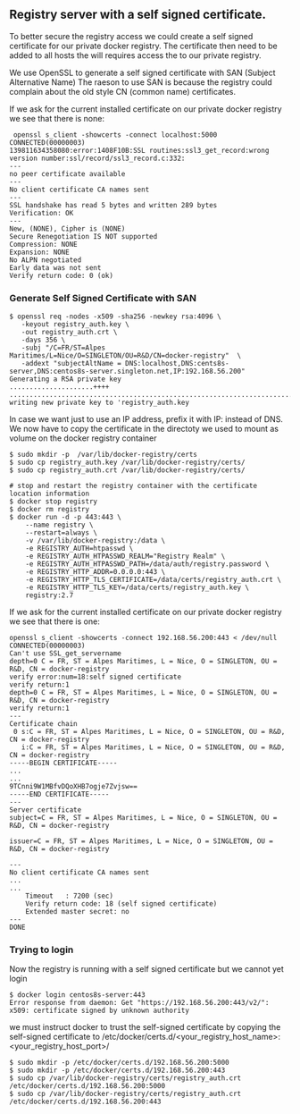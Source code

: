 ## Registry server with a self signed certificate.

To better secure the registry access we could create a self signed certificate for our private docker registry.
The certificate then need to be added to all hosts the will requires access the to our private registry.

We use OpenSSL to generate a self signed certificate with SAN (Subject Alternative Name)
The raeson to use SAN is because the registry could complain about the old style CN (common name) certificates.

If we ask for the current installed certificate on our private docker registry we see that there is none:
```
 openssl s_client -showcerts -connect localhost:5000
CONNECTED(00000003)
139811634358080:error:1408F10B:SSL routines:ssl3_get_record:wrong version number:ssl/record/ssl3_record.c:332:
---
no peer certificate available
---
No client certificate CA names sent
---
SSL handshake has read 5 bytes and written 289 bytes
Verification: OK
---
New, (NONE), Cipher is (NONE)
Secure Renegotiation IS NOT supported
Compression: NONE
Expansion: NONE
No ALPN negotiated
Early data was not sent
Verify return code: 0 (ok)
```

### Generate Self Signed Certificate with SAN
```
$ openssl req -nodes -x509 -sha256 -newkey rsa:4096 \
   -keyout registry_auth.key \
   -out registry_auth.crt \
   -days 356 \
   -subj "/C=FR/ST=Alpes Maritimes/L=Nice/O=SINGLETON/OU=R&D/CN=docker-registry"  \
   -addext "subjectAltName = DNS:localhost,DNS:cents8s-server,DNS:centos8s-server.singleton.net,IP:192.168.56.200"
Generating a RSA private key
.....................++++
................................................................................................++++
writing new private key to 'registry_auth.key
```
In case we want just to use an IP address, prefix it with IP: instead of DNS.  
We now have to copy the certificate in the directoty we used to mount as volume on the docker registry container

```
$ sudo mkdir -p  /var/lib/docker-registry/certs
$ sudo cp registry_auth.key /var/lib/docker-registry/certs/
$ sudo cp registry_auth.crt /var/lib/docker-registry/certs/

# stop and restart the registry container with the certificate location information
$ docker stop registry
$ docker rm registry
$ docker run -d -p 443:443 \
    --name registry \
    --restart=always \
    -v /var/lib/docker-registry:/data \
    -e REGISTRY_AUTH=htpasswd \
    -e REGISTRY_AUTH_HTPASSWD_REALM="Registry Realm" \
    -e REGISTRY_AUTH_HTPASSWD_PATH=/data/auth/registry.password \
    -e REGISTRY_HTTP_ADDR=0.0.0.0:443 \
    -e REGISTRY_HTTP_TLS_CERTIFICATE=/data/certs/registry_auth.crt \
    -e REGISTRY_HTTP_TLS_KEY=/data/certs/registry_auth.key \
    registry:2.7
```
If we ask for the current installed certificate on our private docker registry we see that there is one:
```
openssl s_client -showcerts -connect 192.168.56.200:443 < /dev/null
CONNECTED(00000003)
Can't use SSL_get_servername
depth=0 C = FR, ST = Alpes Maritimes, L = Nice, O = SINGLETON, OU = R&D, CN = docker-registry
verify error:num=18:self signed certificate
verify return:1
depth=0 C = FR, ST = Alpes Maritimes, L = Nice, O = SINGLETON, OU = R&D, CN = docker-registry
verify return:1
---
Certificate chain
 0 s:C = FR, ST = Alpes Maritimes, L = Nice, O = SINGLETON, OU = R&D, CN = docker-registry
   i:C = FR, ST = Alpes Maritimes, L = Nice, O = SINGLETON, OU = R&D, CN = docker-registry
-----BEGIN CERTIFICATE-----
...
...
9TCnni9W1MBfvDQoXHB7ogje7Zvjsw==
-----END CERTIFICATE-----
---
Server certificate
subject=C = FR, ST = Alpes Maritimes, L = Nice, O = SINGLETON, OU = R&D, CN = docker-registry

issuer=C = FR, ST = Alpes Maritimes, L = Nice, O = SINGLETON, OU = R&D, CN = docker-registry

---
No client certificate CA names sent
...
...
    Timeout   : 7200 (sec)
    Verify return code: 18 (self signed certificate)
    Extended master secret: no
---
DONE
```

### Trying to login
Now the registry is running with a self signed certificate but we cannot yet login 
```
$ docker login centos8s-server:443
Error response from daemon: Get "https://192.168.56.200:443/v2/": x509: certificate signed by unknown authority
```

we must instruct docker to trust the self-signed certificate by copying the self-signed certificate to
/etc/docker/certs.d/<your_registry_host_name>:<your_registry_host_port>/
```
$ sudo mkdir -p /etc/docker/certs.d/192.168.56.200:5000
$ sudo mkdir -p /etc/docker/certs.d/192.168.56.200:443
$ sudo cp /var/lib/docker-registry/certs/registry_auth.crt /etc/docker/certs.d/192.168.56.200:5000
$ sudo cp /var/lib/docker-registry/certs/registry_auth.crt /etc/docker/certs.d/192.168.56.200:443


